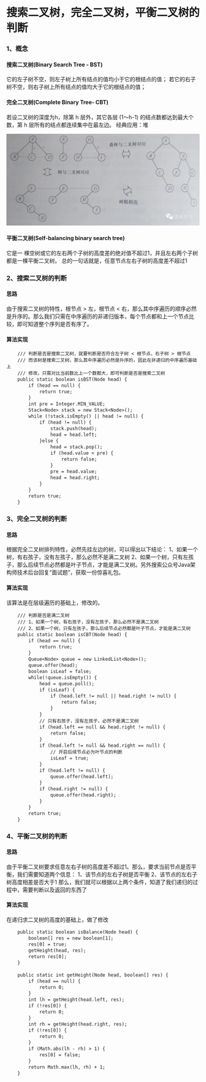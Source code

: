 # 搜索二叉树，完全二叉树，平衡二叉树的判断

### 1、概念

#### 搜索二叉树(Binary Search Tree - BST)

它的左子树不空，则左子树上所有结点的值均小于它的根结点的值；
若它的右子树不空，则右子树上所有结点的值均大于它的根结点的值；

#### 完全二叉树(Complete Binary Tree- CBT)

若设二叉树的深度为h，除第 h 层外，其它各层 (1～h-1) 的结点数都达到最大个数，第 h 层所有的结点都连续集中在最左边。
经典应用：堆

![640](.\images\640.jpg)

#### 平衡二叉树(Self-balancing binary search tree)

它是一 棵空树或它的左右两个子树的高度差的绝对值不超过1，并且左右两个子树都是一棵平衡二叉树。
总的一句话就是，任意节点左右子树的高度差不超过1

### 2、搜索二叉树的判断

#### 思路

由于搜索二叉树的特性，根节点 > 左，根节点 < 右，那么其中序遍历的顺序必然是升序的。那么我们只需在中序遍历的非递归版本，每个节点都和上一个节点比较，即可知道整个序列是否有序了。

#### 算法实现

```
    /// 判断是否是搜索二叉树，就要判断是否符合左子树 < 根节点，右子树 > 根节点
    /// 而该树是搜索二叉树，那么其中序遍历必然是升序的，因此在非递归的中序遍历基础上
    /// 修改，只需对比当前数比上一个数都大，即可判断是否是搜索二叉树
    public static boolean isBST(Node head) {
        if (head == null) {
            return true;
        }
        int pre = Integer.MIN_VALUE;
        Stack<Node> stack = new Stack<Node>();
        while (!stack.isEmpty() || head != null) {
            if (head != null) {
                stack.push(head);
                head = head.left;
            }else {
                head = stack.pop();
                if (head.value < pre) {
                    return false;
                }
                pre = head.value;
                head = head.right;
            }
        }
        return true;
    }
```

### 3、完全二叉树的判断

#### 思路

根据完全二叉树排列特性，必然先挂左边的树，可以得出以下结论：
1、如果一个树，有右孩子，没有左孩子，那么必然不是满二叉树
2、如果一个树，只有左孩子，那么后续节点必然都是叶子节点，才能是满二叉树。另外搜索公众号Java架构师技术后台回复“面试题”，获取一份惊喜礼包。



#### 算法实现

该算法是在层级遍历的基础上，修改的。

```
    /// 判断是否是满二叉树
    /// 1、如果一个树，有右孩子，没有左孩子，那么必然不是满二叉树
    /// 2、如果一个树，只有左孩子，那么后续节点必然都是叶子节点，才能是满二叉树
    public static boolean isCBT(Node head) {
        if (head == null) {
            return true;
        }
        Queue<Node> queue = new LinkedList<Node>();
        queue.offer(head);
        boolean isLeaf = false;
        while(!queue.isEmpty()) {
            head = queue.poll();
            if (isLeaf) {
                if (head.left != null || head.right != null) {
                    return false;
                }
            }
            // 只有右孩子，没有左孩子，必然不是满二叉树
            if (head.left == null && head.right != null) {
                return false;
            }
            if (head.left != null && head.right == null) {
                // 开启后续节点必为叶节点的判断
                isLeaf = true;
            }
            if (head.left != null) {
                queue.offer(head.left);
            }
            if (head.right != null) {
                queue.offer(head.right);
            }
        }
        return true;
    }
```

### 4、平衡二叉树的判断

#### 思路

由于平衡二叉树要求任意左右子树的高度差不超过1。那么，要求当前节点是否平衡，我们需要知道两个信息：
1、该节点的左右子树是否平衡
2、该节点的左右子树高度相差是否大于1
那么，我们就可以根据以上两个条件，知道了我们递归的过程中，需要判断以及返回的东西了

#### 算法实现

在递归求二叉树的高度的基础上，做了修改

```
    public static boolean isBalance(Node head) {
        boolean[] res = new boolean[1];
        res[0] = true;
        getHeight(head, res);
        return res[0];
    }

    public static int getHeight(Node head, boolean[] res) {
        if (head == null) {
            return 0;
        }
        int lh = getHeight(head.left, res);
        if (!res[0]) {
            return 0;
        }
        int rh = getHeight(head.right, res);
        if (!res[0]) {
            return 0;
        }
        if (Math.abs(lh - rh) > 1) {
            res[0] = false;
        }
        return Math.max(lh, rh) + 1;
    }
```


